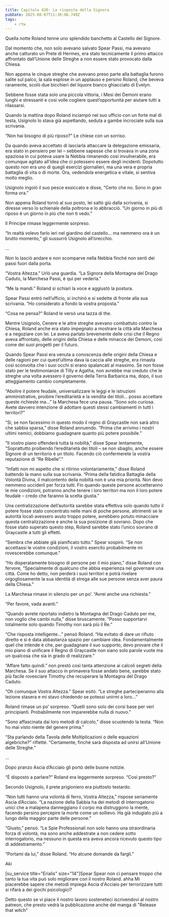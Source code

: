 ```yaml
---
title: Capitolo 420: La risposta della Signora
pubDate: 2025-08-07T11:30:06.749Z
tags:
    - rtw
---
```











Quella notte Roland tenne uno splendido banchetto al Castello del Signore.


Dal momento che, non solo avevano salvato Spear Passi, ma avevano anche catturato un Prete di Hermes, era stato tecnicamente il primo attacco affrontato dall’Unione delle Streghe a non essere stato provocato dalla Chiesa.


Non appena le cinque streghe che avevano preso parte alla battaglia furono salite sul palco, la sala esplose in un applauso e persino Roland, che beveva raramente, scolò due bicchieri del liquore bianco ghiacciato di Evelyn.


Sebbene fosse stata solo una piccola vittoria, i Mesi dei Demoni erano lunghi e stressanti e così volle cogliere quest’opportunità per aiutare tutti a rilassarsi.


Quando la mattina dopo Roland inciampò nel suo ufficio con un forte mal di testa, Usignolo lo stava già aspettando, seduta a gambe incrociate sulla sua scrivania.


“Non hai bisogno di più riposo?” Le chiese con un sorriso.


Da quando aveva accettato di lasciarla attaccare la delegazione emissaria, era stato in pensiero per lei – sebbene sapesse che si trovava in una zona spaziosa in cui poteva usare la Nebbia rimanendo così invulnerabile, era comunque agitato all’idea che ci potessero essere degli incidenti. Dopotutto questo non era uno di quegli esercizi giornalieri, ma una vera e propria battaglia di vita o di morte. Ora, vedendola energetica e vitale, si sentiva molto meglio.


Usignolo ingoiò il suo pesce essiccato e disse, “Certo che no. Sono in gran forma ora.”


Non appena Roland tornò al suo posto, lei saltò giù dalla scrivania, si diresse verso lo schienale della poltrona e lo abbracciò. “Un giorno in più di riposo è un giorno in più che non ti vedo.”


Il Principe rimase leggermente sorpreso.


“In realtà volevo farlo ieri nel giardino del castello… ma nemmeno ora è un brutto momento,” gli sussurrò Usignolo all’orecchio.


…


Non lo lasciò andare e non scomparve nella Nebbia finché non sentì dei passi fuori dalla porta.


“Vostra Altezza.” Urlò una guardia. “La Signora della Montagna del Drago Caduto, la Marchesa Passi, è qui per vederla.”


“Me la mandi.” Roland si schiarì la voce e aggiustò la postura.


Spear Passi entrò nell’ufficio, si inchinò e si sedette di fronte alla sua scrivania. “Ho considerato a fondo la vostra proposta.”


“Cosa ne pensa?” Roland le versò una tazza di the.


Mentre Usignolo, Cenere e le altre streghe avevano combattuto contro la Chiesa, Roland anche era stato impegnato a mostrare la città alla Marchesa e a negoziare con lei. Le aveva parlato brevemente delle crisi che il Regno aveva affrontato, delle origini della Chiesa e delle minacce dei Demoni, così come dei suoi progetti per il futuro.


Quando Spear Passi era venuta a conoscenza delle origini della Chiesa e delle ragioni per cui quest’ultima dava la caccia alle streghe, era rimasta così sconvolta che i suoi occhi si erano spalancati al massimo. Se non fosse stato per le testimonianze di Tilly e Agatha, non avrebbe mai creduto che le streghe una volta avessero il governo della Terra Barbarica ma, dopo, il suo atteggiamento cambio completamente.


“Abolire il potere feudale, universalizzare le leggi e le istruzioni amministrative, proibire l’ereditarietà e la vendita dei titoli… posso accettare queste richieste ma…” la Marchesa fece una pausa. “Sono solo curiosa. Avete davvero intenzione di adottare questi stessi cambiamenti in tutti i territori?”


“Si, se non facessimo in questo modo il regno di Graycastle non sarà altro che sabbia sparsa,” disse Roland annuendo. “Prima che arrivino i nostri ultimi nemici, dobbiamo guadagnare quanto più potere possibile.”


“Il vostro piano offenderà tutta la nobiltà,” disse Spear lentamente, “Soprattutto proibendo l’ereditarietà dei titoli – se non sbaglio, anche essere Signore di un territorio è un titolo. Facendo ciò confermerete la vostra reputazione di “Re Ribelle”.”


“Infatti non mi aspetto che si ritirino volontariamente,” disse Roland battendo la mano sulla sua scrivania. “Prima della fatidica Battaglia della Volontà Divina, il malcontento della nobiltà non è una mia priorità. Non devo nemmeno ucciderli per forza tutti. Fin quando queste persone accetteranno le mie condizioni, potranno anche tenere i loro territori ma non il loro potere feudale – credo che faranno la scelta giusta.”


Una centralizzazione dell’autorità sarebbe stata effettiva solo quando tutto il potere fosse stato concentrato nelle mani di poche persone, altrimenti se le autorità locali avessero avuto troppo potere, avrebbero potuto minacciare questa centralizzazione e anche la sua posizione di sovrano. Dopo che fosse stato superato questo step, Roland sarebbe stato l’unico sovrano di Graycastle a tutti gli effetti.


“Sembra che abbiate già pianificato tutto.” Spear sospirò. “Se non accettassi le vostre condizioni, il vostro esercito probabilmente mi rovescerebbe comunque.”


“Ho disperatamente bisogno di persone per il mio piano,” disse Roland con fervore, “Specialmente di qualcuno che abbia esperienza nel governare una città. Come ho detto, non perderà i suoi territori e potrà rivelare orgogliosamente la sua identità di strega alle sue persone senza aver paura della Chiesa.”


La Marchesa rimase in silenzio per un po’. “Avrei anche una richiesta.”


“Per favore, vada avanti.”


“Quando avrete riportato indietro la Montagna del Drago Caduto per me, non voglio che cambi nulla,” disse bruscamente. “Posso supportarvi totalmente solo quando Timothy non sarà più il Re.”


“Che risposta intelligente…” pensò Roland. “Ha evitato di dare un rifiuto diretto e si è data abbastanza spazio per cambiare idea. Fondamentalmente quel che intende è che, per guadagnare il suo supporto, devo provare che il mio piano di unificare il Regno di Graycastle non siano solo parole vuote ma un qualcosa che sia in grado di realizzare.”


“Affare fatto quindi.” non prestò così tanta attenzione ai calcoli segreti della Marchesa. Se il suo attacco in primavera fosse andato bene, sarebbe stato più facile rovesciare Timothy che recuperare la Montagna del Drago Caduto.


“Oh comunque Vostra Altezza.” Spear esitò. “Le streghe parteciperanno alla lezione stasera e mi stavo chiedendo se potessi unirmi a loro…”


Roland rimase un po’ sorpreso. “Quelli sono solo dei corsi base per veri principianti. Probabilmente non imparerebbe nulla di nuovo.”


“Sono affascinata dai loro metodi di calcolo,” disse scuotendo la testa. “Non ho mai visto niente del genere prima.”


“Sta parlando della Tavola delle Moltiplicazioni o delle equazioni algebriche?” rifletté. “Certamente, finché sarà disposta ad unirsi all’Unione delle Streghe.”


…


Dopo pranzo Ascia d’Acciaio gli portò delle buone notizie.


“È disposto a parlare?” Roland era leggermente sorpreso. “Così presto?”


Secondo Usignolo, il prete prigioniero era piuttosto testardo.


“Non tutti hanno una volontà di ferro, Vostra Altezza,” rispose seriamente Ascia d’Acciaio. “La nazione della Sabbia ha dei metodi di interrogatorio unici che a malapena danneggiano il corpo ma distruggono la mente, facendo persino percepire la morte come un sollievo. Ha già indugiato più a lungo della maggior parte delle persone.”


“Giusto,” pensò. “Le Spie Professionali non solo hanno una straordinaria forza di volontà, ma sono anche addestrate a non cedere sotto interrogatorio, ma nessuno in questa era aveva ancora ricevuto questo tipo di addestramento.”


“Portami da lui,” disse Roland. “Ho alcune domande da fargli.”


 


Aki






[su_service title="Erialis" size="14"]Spear Spear non ci pensare troppo che tanto la tua vita può solo migliorare con il nostro Roland. ahha Mi piacerebbe sapere che metodi impiega Ascia d'Acciaio per terrorizzare tutti si rifarà a dei giochi psicologici? 


Detto questo se vi piace il nostro lavoro sosteneteci iscrivendovi al nostro patreon, che presto vedrà la pubblicazione anche del manga di "Release that witch"




                                


                                



